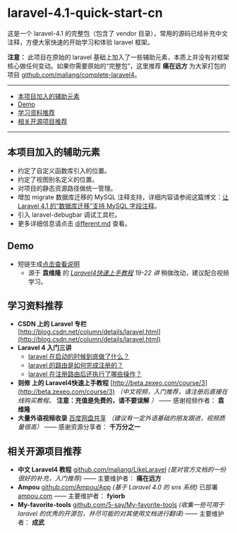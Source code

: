 laravel-4.1-quick-start-cn
=================

这是一个 laravel-4.1 的完整包（包含了 vendor 目录），常用的源码已经补充中文注释，方便大家快速的开始学习和体验 laravel 框架。

**注意：** 此项目在原始的 laravel 基础上加入了一些辅助元素，本质上并没有对框架核心做任何变动。如果你需要原始的“完整包”，这里推荐 **痛在远方** 为大家打包的项目 [github.com/maliang/complete-laravel4](https://github.com/maliang/complete-laravel4)。

---

- [本项目加入的辅助元素](#difference)
- [Demo](#demo)
- [学习资料推荐](#learn)
- [相关开源项目推荐](#open)

---


<a name="difference"></a>
## 本项目加入的辅助元素

- 约定了自定义函数库引入的位置。
- 约定了视图别名定义的位置。
- 对项目的静态资源路径做统一管理。
- 增加 migrate 数据库迁移的 MySQL 注释支持，详细内容请参阅这篇博文：[让 Laravel 4.1 的“数据库迁移”支持 MySQL 字段注释](http://my.oschina.net/5say/blog/186017)。
- 引入 laravel-debugbar 调试工具栏。
- 更多详细信息请点击 [different.md](mdDoc/different.md) 查看。

## Demo

- 短链生成[点击查看说明](mdDoc/demoUrlShortened.md)
  - 源于 **袁维隆** 的 *[Laravel4快速上手教程](http://beta.zexeo.com/course/3) 19-22 讲* 稍做改动，建议配合视频学习。

<a name="learn"></a>
## 学习资料推荐

- **CSDN 上的 Laravel 专栏** [http://blog.csdn.net/column/details/laravel.html](http://blog.csdn.net/column/details/laravel.html)
- **Laravel 4 入门三讲**
  - [laravel 在启动的时候到底做了什么？](http://my.oschina.net/5say/blog/179199)
  - [laravel 的路由是如何完成注册的？](http://my.oschina.net/5say/blog/181104)
  - [laravel 在注册路由后还执行了哪些操作？](http://my.oschina.net/5say/blog/181178)
- **则修 上的 Laravel4快速上手教程** [http://beta.zexeo.com/course/3](http://beta.zexeo.com/course/3) *（中文视频，入门推荐，请注册后直接在线购买教程。* **注意：充值是免费的，请不要误解** *）* —— 感谢视频作者： **袁维隆**
- **大量外语视频收录** [百度网盘共享](http://pan.baidu.com/share/home?uk=2348859066#category/type=0) *（建议有一定外语基础的朋友跟进，视频质量很高）* —— 感谢资源分享者： **千万分之一**

<a name="open"></a>
## 相关开源项目推荐

- **中文 Laravel4 教程** [github.com/maliang/LikeLaravel](https://github.com/maliang/LikeLaravel) *(是对官方文档的一份很好的补充，入门推荐)* —— 主要维护者： **痛在远方**
- **Ampou** [github.com/Ampou/App](https://github.com/Ampou/App) *(基于 Laravel 4.0 的 sns 系统)* 已部署 [ampou.com](http://ampou.com/) —— 主要维护者： **fyiorb**
- **My-favorite-tools** [github.com/5-say/My-favorite-tools](https://github.com/5-say/My-favorite-tools) *(收集一些可用于 laravel 的优秀的开源包，并尽可能的对其使用文档进行翻译)* —— 主要维护者： **成武**

